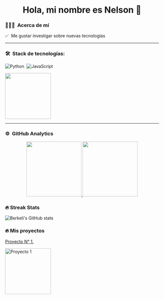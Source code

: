 <h1 align="center">Hola, mi nombre es Nelson 👋</h1>

### 👨🏻‍💻 &nbsp;Acerca de mí

✅ &nbsp;Me gustar investigar sobre nuevas tecnologías

<hr/>

### 🛠 &nbsp;Stack de tecnologías:
![Python](https://img.shields.io/badge/-Python-05122A?style=flat&logo=python)&nbsp;
![JavaScript](https://img.shields.io/badge/-JavaScript-05122A?style=flat&logo=javascript)&nbsp;

<img height="150px" src="https://res.cloudinary.com/dhflwi9gi/image/upload/c_fill,g_auto,h_250,w_970/b_rgb:000000,e_gradient_fade,y_-0.50/c_scale,co_rgb:ffffff,fl_relative,l_text:montserrat_25_style_light_align_center:Shop%20Now,w_0.5,y_0.18/v1733527022/imagen_readme1_rslycq.svg"/>

<hr/>

### ⚙️ &nbsp;GitHub Analytics

<p align="center">
<a href="https://github.com/NelsonRamirezC">
  <img height="180em" src="https://github-readme-stats-eight-theta.vercel.app/api?username=NelsonRamirezC&show_icons=true&theme=cobalt&include_all_commits=true&count_private=true"/>
  <img height="180em" src="https://github-readme-stats-eight-theta.vercel.app/api/top-langs/?username=NelsonRamirezC&layout=compact&langs_count=8&theme=cobalt"/>
</a>
</p>

### 🔥 Streak Stats

![Berkeli's GitHub stats](https://github-readme-streak-stats.herokuapp.com/?user=NelsonRamirezC&theme=tokyonight)


### 🔥 Mis proyectos

<a href="https://github.com/NelsonRamirezC/repaso_entrega">
<p>Proyecto N° 1.</p>
<img src="https://res.cloudinary.com/dhflwi9gi/image/upload/v1729734485/cld-sample-2.jpg" alt="Proyecto 1" width="150px"/>
</a>




<!--
**NelsonRamirezC/NelsonRamirezC** is a ✨ _special_ ✨ repository because its `README.md` (this file) appears on your GitHub profile.

Here are some ideas to get you started:

- 🔭 I’m currently working on ...
- 🌱 I’m currently learning ...
- 👯 I’m looking to collaborate on ...
- 🤔 I’m looking for help with ...
- 💬 Ask me about ...
- 📫 How to reach me: ...
- 😄 Pronouns: ...
- ⚡ Fun fact: ...
-->
